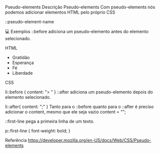 Pseudo-elements
Descrição
Pseudo-elements
Com pseudo-elements nós podemos adicionar elementos HTML pelo próprio CSS

::pseudo-element-name

💻 Exemplos
::before adiciona um pseudo-elemento antes do elemento selecionado.

HTML

<ul>
  <li>Gratidão</li>
  <li>Esperança</li>
  <li>Fé</li>
  <li>Liberdade</li>
</ul>
CSS

li::before {
  content: "> "
}
::after adiciona um pseudo-elemento depois do elemento selecionado.

li::after{
  content: ";"
}
Tanto para o ::before quanto para o ::after é preciso adicionar o content, mesmo que ele seja vazio content = "";

::first-line pega a primeira linha de um texto.

p::first-line {
	font-weight: bold;
}

Referência
https://developer.mozilla.org/en-US/docs/Web/CSS/Pseudo-elements